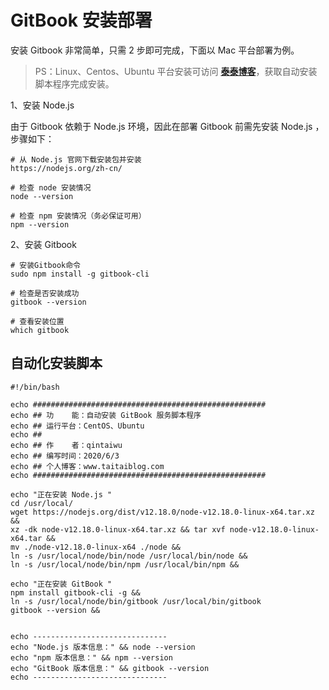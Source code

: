# GitBook 安装部署

安装 Gitbook 非常简单，只需 2 步即可完成，下面以 Mac 平台部署为例。

> PS：Linux、Centos、Ubuntu 平台安装可访问 **[泰泰博客](https://www.taitaiblog.com)**，获取自动安装脚本程序完成安装。

1、安装 Node.js

由于 Gitbook 依赖于 Node.js 环境，因此在部署 Gitbook 前需先安装 Node.js ，步骤如下：

```shell
# 从 Node.js 官网下载安装包并安装
https://nodejs.org/zh-cn/

# 检查 node 安装情况
node --version

# 检查 npm 安装情况（务必保证可用）
npm --version
```

2、安装 Gitbook

```shell
# 安装Gitbook命令
sudo npm install -g gitbook-cli

# 检查是否安装成功
gitbook --version

# 查看安装位置
which gitbook
```

## 自动化安装脚本


```shell
#!/bin/bash

echo ####################################################
echo ## 功    能：自动安装 GitBook 服务脚本程序
echo ## 运行平台：CentOS、Ubuntu 
echo ##
echo ## 作    者：qintaiwu
echo ## 编写时间：2020/6/3
echo ## 个人博客：www.taitaiblog.com
echo ####################################################

echo "正在安装 Node.js "
cd /usr/local/
wget https://nodejs.org/dist/v12.18.0/node-v12.18.0-linux-x64.tar.xz &&
xz -dk node-v12.18.0-linux-x64.tar.xz && tar xvf node-v12.18.0-linux-x64.tar &&
mv ./node-v12.18.0-linux-x64 ./node &&
ln -s /usr/local/node/bin/node /usr/local/bin/node &&
ln -s /usr/local/node/bin/npm /usr/local/bin/npm &&

echo "正在安装 GitBook "
npm install gitbook-cli -g &&
ln -s /usr/local/node/bin/gitbook /usr/local/bin/gitbook
gitbook --version &&


echo ------------------------------
echo "Node.js 版本信息：" && node --version
echo "npm 版本信息：" && npm --version
echo "GitBook 版本信息：" && gitbook --version
echo ------------------------------
```

